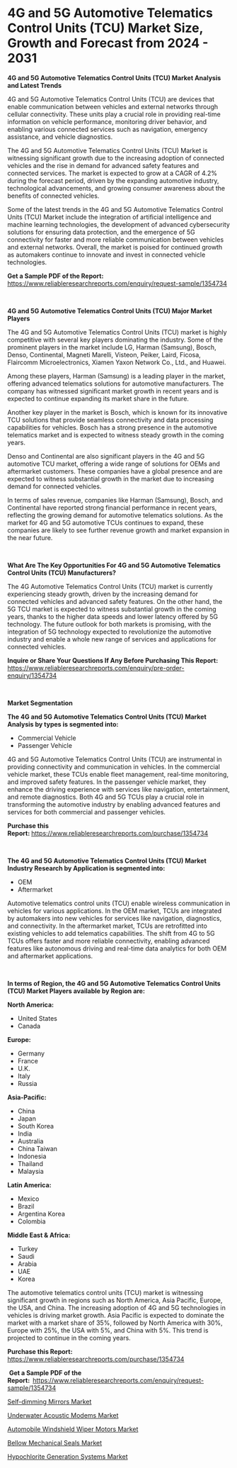 <p><h1>4G and 5G Automotive Telematics Control Units (TCU) Market Size, Growth and Forecast from 2024 - 2031</h1></p><p><strong>4G and 5G Automotive Telematics Control Units (TCU) Market Analysis and Latest Trends</strong></p>
<p><p>4G and 5G Automotive Telematics Control Units (TCU) are devices that enable communication between vehicles and external networks through cellular connectivity. These units play a crucial role in providing real-time information on vehicle performance, monitoring driver behavior, and enabling various connected services such as navigation, emergency assistance, and vehicle diagnostics.</p><p>The 4G and 5G Automotive Telematics Control Units (TCU) Market is witnessing significant growth due to the increasing adoption of connected vehicles and the rise in demand for advanced safety features and connected services. The market is expected to grow at a CAGR of 4.2% during the forecast period, driven by the expanding automotive industry, technological advancements, and growing consumer awareness about the benefits of connected vehicles.</p><p>Some of the latest trends in the 4G and 5G Automotive Telematics Control Units (TCU) Market include the integration of artificial intelligence and machine learning technologies, the development of advanced cybersecurity solutions for ensuring data protection, and the emergence of 5G connectivity for faster and more reliable communication between vehicles and external networks. Overall, the market is poised for continued growth as automakers continue to innovate and invest in connected vehicle technologies.</p></p>
<p><strong>Get a Sample PDF of the Report:&nbsp;</strong> <a href="https://www.reliableresearchreports.com/enquiry/request-sample/1354734">https://www.reliableresearchreports.com/enquiry/request-sample/1354734</a></p>
<p>&nbsp;</p>
<p><strong>4G and 5G Automotive Telematics Control Units (TCU) Major Market Players</strong></p>
<p><p>The 4G and 5G Automotive Telematics Control Units (TCU) market is highly competitive with several key players dominating the industry. Some of the prominent players in the market include LG, Harman (Samsung), Bosch, Denso, Continental, Magneti Marelli, Visteon, Peiker, Laird, Ficosa, Flaircomm Microelectronics, Xiamen Yaxon Network Co., Ltd., and Huawei.</p><p>Among these players, Harman (Samsung) is a leading player in the market, offering advanced telematics solutions for automotive manufacturers. The company has witnessed significant market growth in recent years and is expected to continue expanding its market share in the future.</p><p>Another key player in the market is Bosch, which is known for its innovative TCU solutions that provide seamless connectivity and data processing capabilities for vehicles. Bosch has a strong presence in the automotive telematics market and is expected to witness steady growth in the coming years.</p><p>Denso and Continental are also significant players in the 4G and 5G automotive TCU market, offering a wide range of solutions for OEMs and aftermarket customers. These companies have a global presence and are expected to witness substantial growth in the market due to increasing demand for connected vehicles.</p><p>In terms of sales revenue, companies like Harman (Samsung), Bosch, and Continental have reported strong financial performance in recent years, reflecting the growing demand for automotive telematics solutions. As the market for 4G and 5G automotive TCUs continues to expand, these companies are likely to see further revenue growth and market expansion in the near future.</p></p>
<p>&nbsp;</p>
<p><strong>What Are The Key Opportunities For 4G and 5G Automotive Telematics Control Units (TCU) Manufacturers?</strong></p>
<p><p>The 4G Automotive Telematics Control Units (TCU) market is currently experiencing steady growth, driven by the increasing demand for connected vehicles and advanced safety features. On the other hand, the 5G TCU market is expected to witness substantial growth in the coming years, thanks to the higher data speeds and lower latency offered by 5G technology. The future outlook for both markets is promising, with the integration of 5G technology expected to revolutionize the automotive industry and enable a whole new range of services and applications for connected vehicles.</p></p>
<p><strong>Inquire or Share Your Questions If Any Before Purchasing This Report:</strong> <a href="https://www.reliableresearchreports.com/enquiry/pre-order-enquiry/1354734">https://www.reliableresearchreports.com/enquiry/pre-order-enquiry/1354734</a></p>
<p>&nbsp;</p>
<p><strong>Market Segmentation</strong></p>
<p><strong>The 4G and 5G Automotive Telematics Control Units (TCU) Market Analysis by types is segmented into:</strong></p>
<p><ul><li>Commercial Vehicle</li><li>Passenger Vehicle</li></ul></p>
<p><p>4G and 5G Automotive Telematics Control Units (TCU) are instrumental in providing connectivity and communication in vehicles. In the commercial vehicle market, these TCUs enable fleet management, real-time monitoring, and improved safety features. In the passenger vehicle market, they enhance the driving experience with services like navigation, entertainment, and remote diagnostics. Both 4G and 5G TCUs play a crucial role in transforming the automotive industry by enabling advanced features and services for both commercial and passenger vehicles.</p></p>
<p><strong>Purchase this Report:&nbsp;</strong><a href="https://www.reliableresearchreports.com/purchase/1354734">https://www.reliableresearchreports.com/purchase/1354734</a></p>
<p>&nbsp;</p>
<p><strong>The 4G and 5G Automotive Telematics Control Units (TCU) Market Industry Research by Application is segmented into:</strong></p>
<p><ul><li>OEM</li><li>Aftermarket</li></ul></p>
<p><p>Automotive telematics control units (TCU) enable wireless communication in vehicles for various applications. In the OEM market, TCUs are integrated by automakers into new vehicles for services like navigation, diagnostics, and connectivity. In the aftermarket market, TCUs are retrofitted into existing vehicles to add telematics capabilities. The shift from 4G to 5G TCUs offers faster and more reliable connectivity, enabling advanced features like autonomous driving and real-time data analytics for both OEM and aftermarket applications.</p></p>
<p>&nbsp;</p>
<p><strong>In terms of Region, the 4G and 5G Automotive Telematics Control Units (TCU) Market Players available by Region are:</strong></p>
<p>
    <p> <strong> North America: </strong>
        <ul>
            <li>United States</li>
            <li>Canada</li>
        </ul>
        </p> 
    <p> <strong> Europe: </strong>
        <ul>
            <li>Germany</li>
            <li>France</li>
            <li>U.K.</li>
            <li>Italy</li>
            <li>Russia</li>
        </ul>
        </p> 
    <p> <strong> Asia-Pacific: </strong>
        <ul>
            <li>China</li>
            <li>Japan</li>
            <li>South Korea</li>
            <li>India</li>
            <li>Australia</li>
            <li>China Taiwan</li>
            <li>Indonesia</li>
            <li>Thailand</li>
            <li>Malaysia</li>
        </ul>
        </p> 
    <p> <strong> Latin America: </strong>
        <ul>
            <li>Mexico</li>
            <li>Brazil</li>
            <li>Argentina Korea</li>
            <li>Colombia</li>
        </ul>
        </p> 
    <p> <strong> Middle East & Africa: </strong>
        <ul>
            <li>Turkey</li>
            <li>Saudi</li>
            <li>Arabia</li>
            <li>UAE</li>
            <li>Korea</li>
        </ul>
    </p>
    </p>
<p><p>The automotive telematics control units (TCU) market is witnessing significant growth in regions such as North America, Asia Pacific, Europe, the USA, and China. The increasing adoption of 4G and 5G technologies in vehicles is driving market growth. Asia Pacific is expected to dominate the market with a market share of 35%, followed by North America with 30%, Europe with 25%, the USA with 5%, and China with 5%. This trend is projected to continue in the coming years.</p></p>
<p><strong>Purchase this Report: </strong><a href="https://www.reliableresearchreports.com/purchase/1354734">https://www.reliableresearchreports.com/purchase/1354734</a></p>
<p>&nbsp;<strong>Get a Sample PDF of the Report:&nbsp;&nbsp;</strong><a href="https://www.reliableresearchreports.com/enquiry/request-sample/1354734">https://www.reliableresearchreports.com/enquiry/request-sample/1354734</a></p>
<p><strong></strong></p>
<p><p><a href="https://github.com/juancolorado15/Market-Research-Report-List-1/blob/main/self-dimming-mirrors-market.md">Self-dimming Mirrors Market</a></p><p><a href="https://mire-aunt-385.notion.site/Underwater-Acoustic-Modems-Market-Size-Share-Trends-Analysis-Report-By-Material-By-Type-By-End--17ae1a65c9ec488db5877e0d9d416743">Underwater Acoustic Modems Market</a></p><p><a href="https://github.com/dx0328/Market-Research-Report-List-1/blob/main/automobile-windshield-wiper-motors-market.md">Automobile Windshield Wiper Motors Market</a></p><p><a href="https://view.publitas.com/reportprime-1/bellow-mechanical-seals-market-furnish-information-about-market-size-market-share-market-dynamics-and-projections-spanning-from-2023-to-2030/">Bellow Mechanical Seals Market</a></p><p><a href="https://issuu.com/reportprime-2/docs/hypochlorite-generation-systems-market-size-2030.p">Hypochlorite Generation Systems Market</a></p></p>